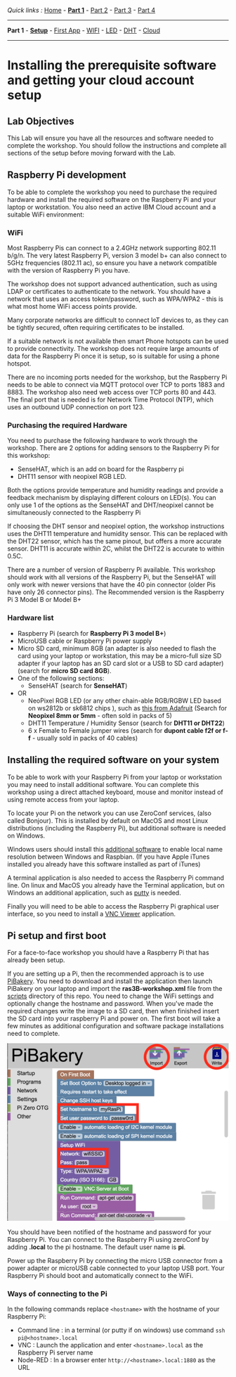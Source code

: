 *Quick links :*
[Home](/README.md) - [**Part 1**](/part1/README.md) - [Part 2](/part2/README.md) - [Part 3](/part3/README.md) - [Part 4](/part4/README.md)
***
**Part 1** - [**Setup**](/part1/PREREQ.md) - [First App](/part1/FIRSTAPP.md) - [WIFI](/part1/WIFI.md) - [LED](/part1/LED.md) - [DHT](/part1/DHT.md) - [Cloud](/part1/IOTCLOUD.md)
***

# Installing the prerequisite software and getting your cloud account setup

## Lab Objectives

This Lab will ensure you have all the resources and software needed to complete the workshop.  You should follow the instructions and complete all sections of the setup before moving forward with the Lab.

## Raspberry Pi development

To be able to complete the workshop you need to purchase the required hardware and install the required software on the Raspberry Pi and your laptop or workstation.  You also need an active IBM Cloud account and a suitable WiFi environment:

### WiFi

Most Raspberry Pis can connect to a 2.4GHz network supporting 802.11 b/g/n.  The very latest Raspberry Pi, version 3 model b+ can also connect to 5GHz frequencies (802.11 ac), so ensure you have a network compatible with the version of Raspberry Pi you have.

The workshop does not support advanced authentication, such as using LDAP or certificates to authenticate to the network.  You should have a network that uses an access token/password, such as WPA/WPA2 - this is what most home WiFi access points provide.

Many corporate networks are difficult to connect IoT devices to, as they can be tightly secured, often requiring certificates to be installed.

If a suitable network is not available then smart Phone hotspots can be used to provide connectivity. The workshop does not require large amounts of data for the Raspberry Pi once it is setup, so is suitable for using a phone hotspot.

There are no incoming ports needed for the workshop, but the Raspberry Pi needs to be able to connect via MQTT protocol over TCP to ports 1883 and 8883.  The workshop also need web access over TCP ports 80 and 443.  The final port that is needed is for Network Time Protocol (NTP), which uses an outbound UDP connection on port 123.

### Purchasing the required Hardware

You need to purchase the following hardware to work through the workshop.  There are 2 options for adding sensors to the Raspberry Pi for this workshop:

- SenseHAT, which is an add on board for the Raspberry pi
- DHT11 sensor with neopixel RGB LED.  

Both the options provide temperature and humidity readings and provide a feedback mechanism by displaying different colours on LED(s).  You can only use 1 of the options as the SenseHAT and DHT/neopixel cannot be simultaneously connected to the Raspberry Pi

If choosing the DHT sensor and neopixel option, the workshop instructions uses the DHT11 temperature and humidity sensor.  This can be replaced with the DHT22 sensor, which has the same pinout, but offers a more accurate sensor.  DHT11 is accurate within 2C, whilst the DHT22 is accurate to within 0.5C.

There are a number of version of Raspberry Pi available.  This workshop should work with all versions of the Raspberry Pi, but the SenseHAT will only work with newer versions that have the 40 pin connector (older Pis have only 26 connector pins).  The Recommended version is the Raspberry Pi 3 Model B or Model B+

### Hardware list

- Raspberry Pi (search for **Raspberry Pi 3 model B+**)
- MicroUSB cable or Raspberry Pi power supply
- Micro SD card, minimum 8GB (an adapter is also needed to flash the card using your laptop or workstation, this may be a micro-full size SD adapter if your laptop has an SD card slot or a USB to SD card adapter) (search for **micro SD card 8GB**).
- One of the following sections:
  - SenseHAT (search for **SenseHAT**)
- OR
  - NeoPixel RGB LED (or any other chain-able RGB/RGBW LED based on ws2812b or sk6812 chips ), such as [this from Adafruit](https://www.adafruit.com/product/1734) (Search for **Neopixel 8mm or 5mm** - often sold in packs of 5)
  - DHT11 Temperature / Humidity Sensor (search for **DHT11 or DHT22**)
  - 6 x Female to Female jumper wires (search for **dupont cable f2f or f-f** - usually sold in packs of 40 cables)

## Installing the required software on your system

To be able to work with your Raspberry Pi from your laptop or workstation you may need to install additional software.  You can complete this workshop using a direct attached keyboard, mouse and monitor instead of using remote access from your laptop.

To locate your Pi on the network you can use ZeroConf services, (also called Bonjour).  This is installed by default on MacOS and most Linux distributions (including the Raspberry Pi), but additional software is needed on Windows.

Windows users should install this [additional software](https://support.apple.com/kb/dl999?locale=en_GB) to enable local name resolution between Windows and Raspbian.  (If you have Apple iTunes installed you already have this software installed as part of iTunes)  

A terminal application is also needed to access the Raspberry Pi command line.  On linux and MacOS you already have the Terminal application, but on Windows an additional application, such as [putty](http://www.putty.org) is needed.

Finally you will need to be able to access the Raspberry Pi graphical user interface, so you need to install a [VNC Viewer](https://www.realvnc.com/en/connect/download/viewer/) application.

## Pi setup and first boot

For a face-to-face workshop you should have a Raspberry Pi that has already been setup.

If you are setting up a Pi, then the recommended approach is to use [PiBakery](http://www.pibakery.org).  You need to download and install the application then launch PiBakery on your laptop and import the **ras3B-workshop.xml** file from the [scripts](../scripts) directory of this repo.  You need to change the WiFi settings and optionally change the hostname and password.  When you've made the required changes write the image to a SD card, then when finished insert the SD card into your raspberry Pi and power on.  The first boot will take a few minutes as additional configuration and software package installations need to complete.

![Pi Bakery](images/piBakery.png)

You should have been notified of the hostname and password for your Raspberry Pi.  You can connect to the Raspberry Pi using zeroConf by adding **.local** to the pi hostname.  The default user name is **pi**.

Power up the Raspberry Pi by connecting the micro USB connector from a power adapter or microUSB cable connected to your laptop USB port.  Your Raspberry Pi should boot and automatically connect to the WiFi.

### Ways of connecting to the Pi

In the following commands replace `<hostname>` with the hostname of your Raspberry Pi:

- Command line : in a terminal (or putty if on windows) use command `ssh pi@<hostname>.local`
- VNC : Launch the application and enter `<hostname>.local` as the Raspberry Pi server name
- Node-RED : In a browser enter `http://<hostname>.local:1880` as the URL
